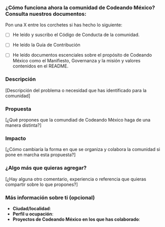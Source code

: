 <!--
Esta sección es para sugerir y/o discutir asuntos de la comunidad. 
¿Tienes alguna idea de proyecto? Compártela en los Issues de nuestro repo de Ideas: https://github.com/CodeandoMexico/ideas

¿Has leído el Código de Conducta de Codeando México? Todo Issue que se someta a discusión o revisión debe respetarlo. Sé excelente en todo momento y no olivides a las personas detrás de cada monitor en esta comunidad. 
Puedes revisarlo en: https://github.com/CodeandoMexico/comunidad/blob/master/C%C3%93DIGO_DE_CONDUCTA.md

-->

### ¿Cómo funciona ahora la comunidad de Codeando México? Consulta nuestros documentos:

Pon una X entre los corchetes si has hecho lo siguiente:
* [ ] He leído y suscribo el Código de Conducta de la comunidad.
* [ ] He leído la Guía de Contribución
* [ ] He leído documentos escenciales sobre el propósito de Codeando México como el Manifiesto, Governanza y la misión y valores contenidos en el README.


### Descripción

[Descripción del problema o necesidad que has identificado para la comunidad]

### Propuesta

[¿Qué propones que la comundiad de Codeando México haga de una manera distinta?]

### Impacto

[¿Cómo cambiaría la forma en que se organiza y colabora la comunidad si pone en marcha esta propuesta?]

### ¿Algo más que quieras agregar?

[¿Hay alguna otro comentario, experiencia o referencia que quieras compartir sobre lo que propones?]

### Más información sobre ti (opcional)
* **Ciudad/localidad**: 
* **Perfil u ocupación**:
* **Proyectos de Codeando México en los que has colaborado**: 



